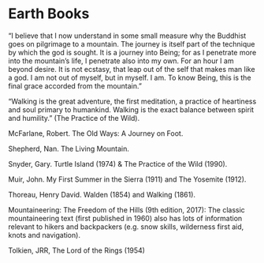 # Earth Books

“I believe that I now understand in some small measure why the Buddhist goes on pilgrimage to a mountain. The journey is itself part of the technique by which the god is sought. It is a journey into Being; for as I penetrate more into the mountain’s life, I penetrate also into my own. For an hour I am beyond desire. It is not ecstasy, that leap out of the self that makes man like a god. I am not out of myself, but in myself. I am. To know Being, this is the final grace accorded from the mountain.”

“Walking is the great adventure, the first meditation, a practice of heartiness and soul primary to humankind. Walking is the exact balance between spirit and humility.” (The Practice of the Wild).

McFarlane, Robert. The Old Ways: A Journey on Foot.

Shepherd, Nan. The Living Mountain.

Snyder, Gary. Turtle Island (1974) & The Practice of the Wild (1990).

Muir, John. My First Summer in the Sierra (1911) and The Yosemite (1912).

Thoreau, Henry David. Walden (1854) and Walking (1861).

Mountaineering: The Freedom of the Hills (9th edition, 2017): The classic mountaineering text (first published in 1960) also has lots of information relevant to hikers and backpackers (e.g. snow skills, wilderness first aid, knots and navigation).

Tolkien, JRR, The Lord of the Rings (1954)